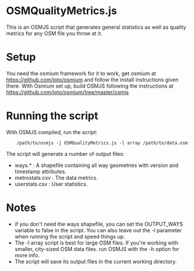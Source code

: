 OSMQualityMetrics.js
====================
This is an OSMJS script that generates general statistics as well as 
quality metrics for any OSM file you throw at it.

Setup
=====
You need the osmium framework for it to work, get osmium at 
https://github.com/joto/osmium and follow the install instructions 
given there. With Osmium set up, build OSMJS following the
instructions at https://github.com/joto/osmium/tree/master/osmjs

Running the script
==================
With OSMJS compiled, run the script:

        /path/to/osmjs -j OSMQualityMetrics.js -l array /path/to/data.osm

The script will generate a number of output files:

- ways.* : A shapefile containing all way geometries with version and
timestamp attributes. 
- metrostats.csv : The data metrics. 
- userstats.csv : User statistics.

Notes
=====
- if you don't need the ways shapefile, you can set the OUTPUT_WAYS
variable to false in the script. You can also leave out the -l 
parameter when running the script and speed things up. 
- The -l array script is best for large OSM files. If you're working
with smaller, city-sized OSM data files. run OSMJS with the -h option 
for more info. 
- The script will save its output files in the current working
directory.
